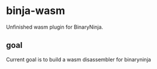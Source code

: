 # binja-wasm
Unfinished wasm plugin for BinaryNinja.

## goal
Current goal is to build a wasm disassembler for binaryninja
